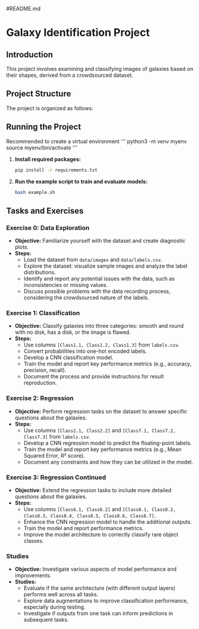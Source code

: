 #README.md
# Galaxy Identification Project

## Introduction

This project involves examining and classifying images of galaxies based on their shapes, derived from a crowdsourced dataset.

## Project Structure

The project is organized as follows:

## Running the Project

Recommended to create a virtual environment 
''' 
python3 -m venv myenv                 
source myenv/bin/activate
'''

1. **Install required packages:**
    ```bash
    pip install -r requirements.txt
    ```

2. **Run the example script to train and evaluate models:**
    ```bash
    bash example.sh
    ```

## Tasks and Exercises

### Exercise 0: Data Exploration

- **Objective:** Familiarize yourself with the dataset and create diagnostic plots.
- **Steps:**
  - Load the dataset from `data/images` and `data/labels.csv`.
  - Explore the dataset: visualize sample images and analyze the label distributions.
  - Identify and report any potential issues with the data, such as inconsistencies or missing values.
  - Discuss possible problems with the data recording process, considering the crowdsourced nature of the labels.

### Exercise 1: Classification

- **Objective:** Classify galaxies into three categories: smooth and round with no disk, has a disk, or the image is flawed.
- **Steps:**
  - Use columns `[Class1.1, Class1.2, Class1.3]` from `labels.csv`.
  - Convert probabilities into one-hot encoded labels.
  - Develop a CNN classification model.
  - Train the model and report key performance metrics (e.g., accuracy, precision, recall).
  - Document the process and provide instructions for result reproduction.

### Exercise 2: Regression

- **Objective:** Perform regression tasks on the dataset to answer specific questions about the galaxies.
- **Steps:**
  - Use columns `[Class2.1, Class2.2]` and `[Class7.1, Class7.2, Class7.3]` from `labels.csv`.
  - Develop a CNN regression model to predict the floating-point labels.
  - Train the model and report key performance metrics (e.g., Mean Squared Error, R² score).
  - Document any constraints and how they can be utilized in the model.

### Exercise 3: Regression Continued

- **Objective:** Extend the regression tasks to include more detailed questions about the galaxies.
- **Steps:**
  - Use columns `[Class6.1, Class6.2]` and `[Class8.1, Class8.2, Class8.3, Class8.4, Class8.5, Class8.6, Class8.7]`.
  - Enhance the CNN regression model to handle the additional outputs.
  - Train the model and report performance metrics.
  - Improve the model architecture to correctly classify rare object classes.

### Studies

- **Objective:** Investigate various aspects of model performance and improvements.
- **Studies:**
  - Evaluate if the same architecture (with different output layers) performs well across all tasks.
  - Explore data augmentations to improve classification performance, especially during testing.
  - Investigate if outputs from one task can inform predictions in subsequent tasks.

